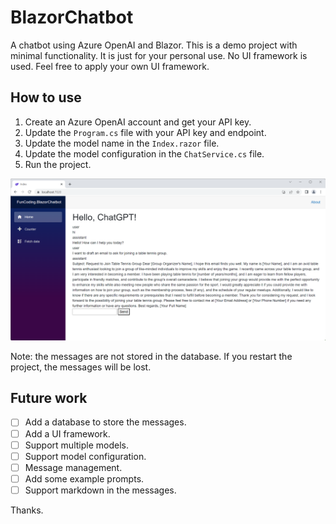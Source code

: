# BlazorChatbot

A chatbot using Azure OpenAI and Blazor. This is a demo project with minimal functionality. It is just for your personal use. No UI framework is used. Feel free to apply your own UI framework.

## How to use

1. Create an Azure OpenAI account and get your API key.
2. Update the `Program.cs` file with your API key and endpoint.
3. Update the model name in the `Index.razor` file.
4. Update the model configuration in the `ChatService.cs` file.
5. Run the project.

![BlazorChatbot](/chat.png)

Note: the messages are not stored in the database. If you restart the project, the messages will be lost.

## Future work

- [ ] Add a database to store the messages.
- [ ] Add a UI framework.
- [ ] Support multiple models.
- [ ] Support model configuration.
- [ ] Message management.
- [ ] Add some example prompts.
- [ ] Support markdown in the messages.

Thanks.
